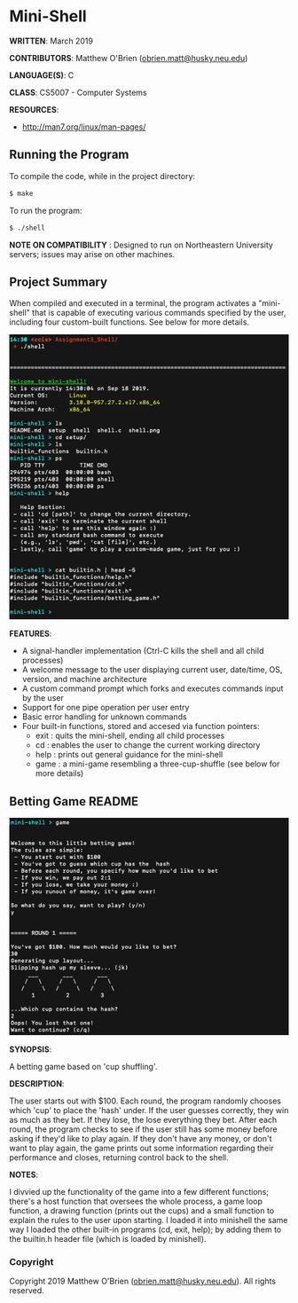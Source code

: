 # Mini-Shell

**WRITTEN**: March 2019

**CONTRIBUTORS**: Matthew O'Brien (obrien.matt@husky.neu.edu)

**LANGUAGE(S)**: C

**CLASS**: CS5007 - Computer Systems
    
**RESOURCES**:

- http://man7.org/linux/man-pages/

## Running the Program

To compile the code, while in the project directory:
```bash
$ make
```
To run the program:
```bash
$ ./shell
```

**NOTE ON COMPATIBILITY** : Designed to run on Northeastern University servers; issues may arise on other machines.

## Project Summary

When compiled and executed in a terminal, the program activates a "mini-shell" that is capable of executing various commands specified by the user, including four custom-built functions. See below for more details.

<img src="./screenshots/shell.png" alt="Examples of shell functionality"/>

**FEATURES**:

- A signal-handler implementation (Ctrl-C kills the shell and all child processes)
- A welcome message to the user displaying current user, date/time, OS, version, and machine architecture
- A custom command prompt which forks and executes commands input by the user
- Support for one pipe operation per user entry
- Basic error handling for unknown commands
- Four built-in functions, stored and accesed via function pointers:
    - exit : quits the mini-shell, ending all child processes
    - cd : enables the user to change the current working directory
    - help : prints out general guidance for the mini-shell
    - game : a mini-game resembling a three-cup-shuffle (see below for more details)

## Betting Game README

<img src="./screenshots/game.png" alt="1 round of the betting game"/>

**SYNOPSIS**:

A betting game based on 'cup shuffling'.

**DESCRIPTION**:

The user starts out with $100. Each round, the program randomly chooses which 'cup' to place the 'hash' under. If the user guesses correctly, they win as much as they bet. If they lose, the lose everything they bet. After each round, the program checks to see if the user still has some money before asking if they'd like to play again. If they don't have any money, or don't want to play again, the game prints out some information regarding their performance and closes, returning control back to the shell.

**NOTES**:

I divvied up the functionality of the game into a few different functions; there's a host function that oversees the whole process, a game loop function, a drawing function (prints out the cups) and a small function to explain the rules to the user upon starting. I loaded it into minishell the same way I loaded the other built-in programs (cd, exit, help); by adding them to the builtin.h header file (which is loaded by minishell).

### Copyright

Copyright 2019 Matthew O'Brien (obrien.matt@husky.neu.edu). All rights reserved.
